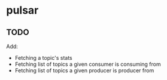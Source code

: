 # pulsar

## TODO

Add:

- Fetching a topic's stats
- Fetching list of topics a given consumer is consuming from
- Fetching list of topics a given producer is producer from
